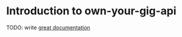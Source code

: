 # Introduction to own-your-gig-api

TODO: write [great documentation](http://jacobian.org/writing/what-to-write/)
